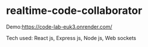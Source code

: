 # realtime-code-collaborator

Demo:https://code-lab-euk3.onrender.com/

Tech used: React js, Express js, Node js, Web sockets
